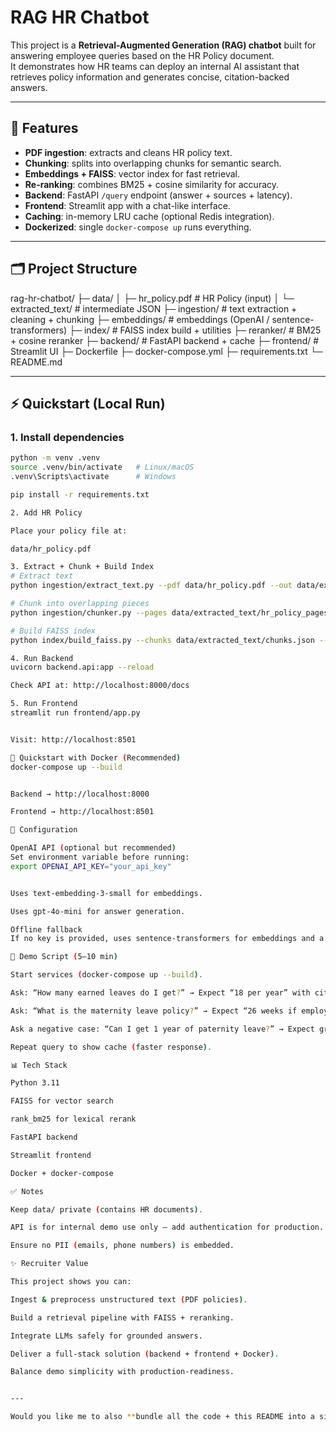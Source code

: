 # RAG HR Chatbot

This project is a **Retrieval-Augmented Generation (RAG) chatbot** built for answering employee queries based on the HR Policy document.  
It demonstrates how HR teams can deploy an internal AI assistant that retrieves policy information and generates concise, citation-backed answers.

---

## 📌 Features
- **PDF ingestion**: extracts and cleans HR policy text.
- **Chunking**: splits into overlapping chunks for semantic search.
- **Embeddings + FAISS**: vector index for fast retrieval.
- **Re-ranking**: combines BM25 + cosine similarity for accuracy.
- **Backend**: FastAPI `/query` endpoint (answer + sources + latency).
- **Frontend**: Streamlit app with a chat-like interface.
- **Caching**: in-memory LRU cache (optional Redis integration).
- **Dockerized**: single `docker-compose up` runs everything.

---

## 🗂 Project Structure
rag-hr-chatbot/
├─ data/
│ ├─ hr_policy.pdf # HR Policy (input)
│ └─ extracted_text/ # intermediate JSON
├─ ingestion/ # text extraction + cleaning + chunking
├─ embeddings/ # embeddings (OpenAI / sentence-transformers)
├─ index/ # FAISS index build + utilities
├─ reranker/ # BM25 + cosine reranker
├─ backend/ # FastAPI backend + cache
├─ frontend/ # Streamlit UI
├─ Dockerfile
├─ docker-compose.yml
├─ requirements.txt
└─ README.md


---

## ⚡ Quickstart (Local Run)

### 1. Install dependencies
```bash
python -m venv .venv
source .venv/bin/activate   # Linux/macOS
.venv\Scripts\activate      # Windows

pip install -r requirements.txt

2. Add HR Policy

Place your policy file at:

data/hr_policy.pdf

3. Extract + Chunk + Build Index
# Extract text
python ingestion/extract_text.py --pdf data/hr_policy.pdf --out data/extracted_text/hr_policy_pages.json

# Chunk into overlapping pieces
python ingestion/chunker.py --pages data/extracted_text/hr_policy_pages.json --out data/extracted_text/chunks.json

# Build FAISS index
python index/build_faiss.py --chunks data/extracted_text/chunks.json --out_dir index

4. Run Backend
uvicorn backend.api:app --reload

Check API at: http://localhost:8000/docs

5. Run Frontend
streamlit run frontend/app.py


Visit: http://localhost:8501

🐳 Quickstart with Docker (Recommended)
docker-compose up --build


Backend → http://localhost:8000

Frontend → http://localhost:8501

🔑 Configuration

OpenAI API (optional but recommended)
Set environment variable before running:
export OPENAI_API_KEY="your_api_key"


Uses text-embedding-3-small for embeddings.

Uses gpt-4o-mini for answer generation.

Offline fallback
If no key is provided, uses sentence-transformers for embeddings and a deterministic summarizer for answers.

🎯 Demo Script (5–10 min)

Start services (docker-compose up --build).

Ask: “How many earned leaves do I get?” → Expect “18 per year” with citation.

Ask: “What is the maternity leave policy?” → Expect “26 weeks if employed >1 year” with citation.

Ask a negative case: “Can I get 1 year of paternity leave?” → Expect graceful fallback.

Repeat query to show cache (faster response).

📊 Tech Stack

Python 3.11

FAISS for vector search

rank_bm25 for lexical rerank

FastAPI backend

Streamlit frontend

Docker + docker-compose

✅ Notes

Keep data/ private (contains HR documents).

API is for internal demo use only — add authentication for production.

Ensure no PII (emails, phone numbers) is embedded.

✨ Recruiter Value

This project shows you can:

Ingest & preprocess unstructured text (PDF policies).

Build a retrieval pipeline with FAISS + reranking.

Integrate LLMs safely for grounded answers.

Deliver a full-stack solution (backend + frontend + Docker).

Balance demo simplicity with production-readiness.


---

Would you like me to also **bundle all the code + this README into a single `.zip` file** so you can just send it directly to your recruiter?
